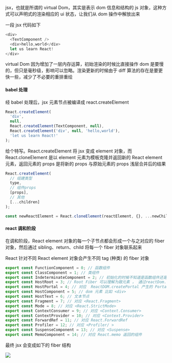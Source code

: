 jsx，也就是所谓的 virtual Dom，其实是表示 dom 信息和结构的 js 对象，这种方式可以声明式的渲染相应的 ui 状态，让我们从 dom 操作中解放出来

一段 jsx 代码如下

```js
<div>
  <TextComponent />
  <div>hello,world</div>
  let us learn React!
</div>
```

virtual Dom 因为增加了一层内存运算，初始渲染的时候比直接操作 dom 是要慢的，但只是毫秒级，影响可以忽略。渲染更新的时候由于 diff 算法的存在是要更快一些，减少了不必要的重排重绘

#### babel 处理

经 babel 处理后，jsx 元素节点被编译成 react.createElement

```js
React.createElement(
  'div',
  null,
  React.createElement(TextComponent, null),
  React.createElement('div', null, 'hello,world'),
  'let us learn React!'
);
```

给个特写。React.createElement 将 jsx 变成 element 对象，而 React.cloneElement 是以 element 元素为模板克隆并返回新的 React element 元素，返回元素的 props 是将新的 props 与原始元素的 props 浅层合并后的结果

```js
React.createElement(
  // 组建类型
  type,
  // 组件props
  [props],
  // 其他
  [...children]
);

const newReactElement = React.cloneElement(reactElement, {}, ...newChildren);
```

#### react 调和阶段

在调和阶段，React element 对象的每一个子节点都会形成一个与之对应的 fiber 对象，然后通过 sibling、return、child 将每一个 fiber 对象联系起来

React 针对不同 React element 对象会产生不同 tag (种类) 的 fiber 对象

```js
export const FunctionComponent = 0; // 函数组件
export const ClassComponent = 1; // 类组件
export const IndeterminateComponent = 2; // 初始化的时候不知道是函数组件还是类组件
export const HostRoot = 3; // Root Fiber 可以理解为跟元素 ， 通过reactDom.render()产生的根元素
export const HostPortal = 4; // 对应  ReactDOM.createPortal 产生的 Portal
export const HostComponent = 5; // dom 元素 比如 <div>
export const HostText = 6; // 文本节点
export const Fragment = 7; // 对应 <React.Fragment>
export const Mode = 8; // 对应 <React.StrictMode>
export const ContextConsumer = 9; // 对应 <Context.Consumer>
export const ContextProvider = 10; // 对应 <Context.Provider>
export const ForwardRef = 11; // 对应 React.ForwardRef
export const Profiler = 12; // 对应 <Profiler/ >
export const SuspenseComponent = 13; // 对应 <Suspense>
export const MemoComponent = 14; // 对应 React.memo 返回的组件
```

最终 jsx 会变成如下的 fiber 结构

![](https://p3-juejin.byteimg.com/tos-cn-i-k3u1fbpfcp/873f00b1255d4f5f8dac4954cf37dc9f~tplv-k3u1fbpfcp-watermark.image)
